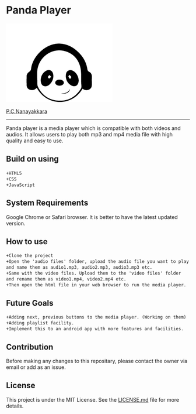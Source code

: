 # Panda Player

![](https://github.com/FOSSCODY-1/P.C.Nanayakkara/blob/master/Media%20Player/images/panda-3.png)

[P.C.Nanayakkara](https://github.com/FOSSCODY-1/P.C.Nanayakkara)

---
Panda player is a media player which is compatible with both videos and audios. It allows users to play both mp3 and mp4 media file with high quality and easy to use.  

## Build on using

    +HTML5  
    +CSS  
    +JavaScript  

## System Requirements

Google Chrome or Safari browser. It is better to have the latest updated version.

## How to use

    +Clone the project  
    +Open the 'audio files' folder, upload the audio file you want to play and name them as audio1.mp3, audio2.mp3, audio3.mp3 etc.
    +Same with the video files. Upload them to the 'video files' folder and rename them as video1.mp4, video2.mp4 etc.
    +Then open the html file in your web browser to run the media player.

## Future Goals

    +Adding next, previous buttons to the media player. (Working on them)
    +Adding playlist facility.  
    +Implement this to an android app with more features and facilities.

## Contribution

Before making any changes to this repositary, please contact the owner via email or add as an issue.

## License

This project is under the MIT License. See the [LICENSE.md](https://github.com/FOSSCODY-1/P.C.Nanayakkara/blob/master/LICENSE) file for more details.
